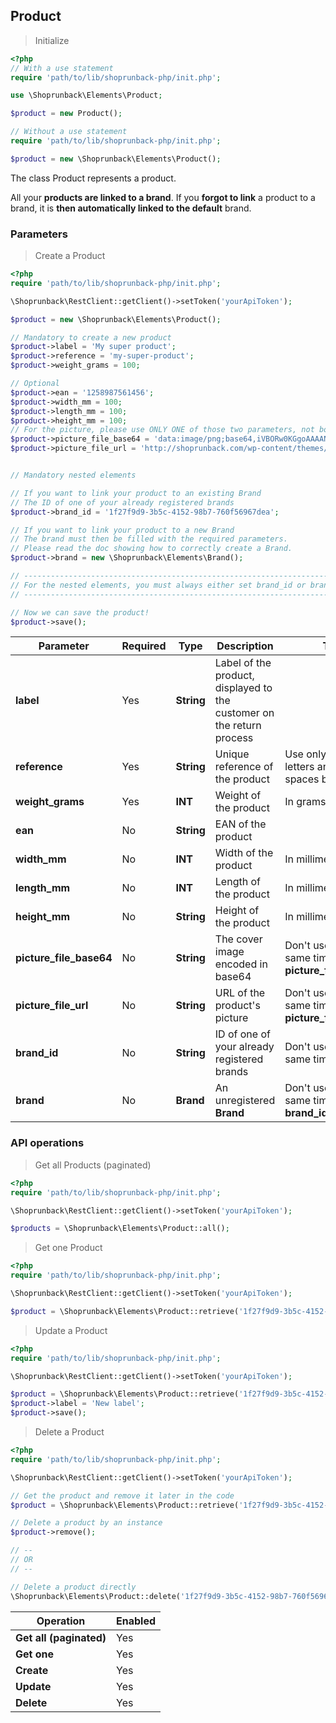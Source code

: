 ## Product

> Initialize

```php
<?php
// With a use statement
require 'path/to/lib/shoprunback-php/init.php';

use \Shoprunback\Elements\Product;

$product = new Product();

// Without a use statement
require 'path/to/lib/shoprunback-php/init.php';

$product = new \Shoprunback\Elements\Product();
```

The class Product represents a product.

All your **products are linked to a brand**. If you **forgot to link** a product to a brand, it is **then automatically linked to the default** brand.

### Parameters

> Create a Product

```php
<?php
require 'path/to/lib/shoprunback-php/init.php';

\Shoprunback\RestClient::getClient()->setToken('yourApiToken');

$product = new \Shoprunback\Elements\Product();

// Mandatory to create a new product
$product->label = 'My super product';
$product->reference = 'my-super-product';
$product->weight_grams = 100;

// Optional
$product->ean = '1258987561456';
$product->width_mm = 100;
$product->length_mm = 100;
$product->height_mm = 100;
// For the picture, please use ONLY ONE of those two parameters, not both at the same time
$product->picture_file_base64 = 'data:image/png;base64,iVBORw0KGgoAAAANSUhEUgAAAAEAAAABAQAAAAA3bvkkAAAAAnRSTlMAAHaTzTgAAAAKSURBVHgBY2AAAAACAAFzdQEYAAAAAElFTkSuQmCC';
$product->picture_file_url = 'http://shoprunback.com/wp-content/themes/shoprunback/images/logo-menu.png';


// Mandatory nested elements

// If you want to link your product to an existing Brand
// The ID of one of your already registered brands
$product->brand_id = '1f27f9d9-3b5c-4152-98b7-760f56967dea';

// If you want to link your product to a new Brand
// The brand must then be filled with the required parameters.
// Please read the doc showing how to correctly create a Brand.
$product->brand = new \Shoprunback\Elements\Brand();

// --------------------------------------------------------------------------------------
// For the nested elements, you must always either set brand_id or brand, but never both!
// --------------------------------------------------------------------------------------

// Now we can save the product!
$product->save();
```

Parameter | Required | Type | Description | Tips
-|-|-|-|-
**label** | Yes | **String** | Label of the product, displayed to the customer on the return process |
**reference** | Yes | **String** | Unique reference of the product | Use only lowercase letters and replace spaces by -
**weight_grams** | Yes | **INT** | Weight of the product | In grams
**ean** | No | **String** | EAN of the product |
**width_mm** | No | **INT** | Width of the product | In millimeters
**length_mm** | No | **INT** | Length of the product | In millimeters
**height_mm** | No | **String** | Height of the product | In millimeters
**picture_file_base64** | No | **String** | The cover image encoded in base64 | Don't use it at the same time as **picture_file_url**
**picture_file_url** | No | **String** | URL of the product's picture | Don't use it at the same time as **picture_file_base64**
**brand_id** | No | **String** | ID of one of your already registered brands | Don't use it at the same time as **brand**
**brand** | No | **Brand** | An unregistered **Brand** | Don't use it at the same time as **brand_id**

### API operations

> Get all Products (paginated)

```php
<?php
require 'path/to/lib/shoprunback-php/init.php';

\Shoprunback\RestClient::getClient()->setToken('yourApiToken');

$products = \Shoprunback\Elements\Product::all();
```

> Get one Product

```php
<?php
require 'path/to/lib/shoprunback-php/init.php';

\Shoprunback\RestClient::getClient()->setToken('yourApiToken');

$product = \Shoprunback\Elements\Product::retrieve('1f27f9d9-3b5c-4152-98b7-760f56967dea');
```

> Update a Product

```php
<?php
require 'path/to/lib/shoprunback-php/init.php';

\Shoprunback\RestClient::getClient()->setToken('yourApiToken');

$product = \Shoprunback\Elements\Product::retrieve('1f27f9d9-3b5c-4152-98b7-760f56967dea');
$product->label = 'New label';
$product->save();
```

> Delete a Product

```php
<?php
require 'path/to/lib/shoprunback-php/init.php';

\Shoprunback\RestClient::getClient()->setToken('yourApiToken');

// Get the product and remove it later in the code
$product = \Shoprunback\Elements\Product::retrieve('1f27f9d9-3b5c-4152-98b7-760f56967dea');

// Delete a product by an instance
$product->remove();

// --
// OR
// --

// Delete a product directly
\Shoprunback\Elements\Product::delete('1f27f9d9-3b5c-4152-98b7-760f56967dea');
```

Operation | Enabled
-|-
**Get all (paginated)** | Yes
**Get one** | Yes
**Create** | Yes
**Update** | Yes
**Delete** | Yes
